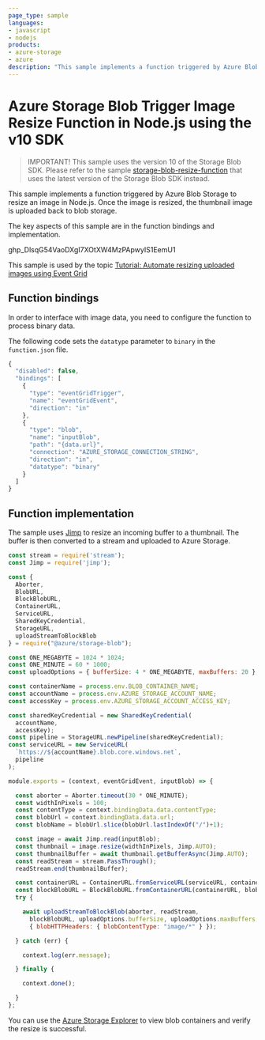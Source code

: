 ```yaml
---
page_type: sample
languages:
- javascript
- nodejs
products:
- azure-storage
- azure
description: "This sample implements a function triggered by Azure Blob Storage to resize an image in Node.js."
---
```


# Azure Storage Blob Trigger Image Resize Function in Node.js using the v10 SDK

> IMPORTANT! This sample uses the version 10 of the Storage Blob SDK. Please refer to the sample [storage-blob-resize-function](https://github.com/Azure-Samples/storage-blob-resize-function-node) that uses the latest version of the Storage Blob SDK instead.

This sample implements a function triggered by Azure Blob Storage to resize an image in Node.js. Once the image is resized, the thumbnail image is uploaded back to blob storage.

The key aspects of this sample are in the function bindings and implementation.

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

This sample is used by the topic [Tutorial: Automate resizing uploaded images using Event Grid](https://docs.microsoft.com/en-us/azure/event-grid/resize-images-on-storage-blob-upload-event?tabs=nodejsv10#deploy-the-function-code/)

## Function bindings

In order to interface with image data, you need to configure the function to process binary data.

The following code sets the `datatype` parameter to `binary` in the `function.json` file.

```javascript
{
  "disabled": false,
  "bindings": [
    {
      "type": "eventGridTrigger",
      "name": "eventGridEvent",
      "direction": "in"
    },
    {
      "type": "blob",
      "name": "inputBlob",
      "path": "{data.url}",
      "connection": "AZURE_STORAGE_CONNECTION_STRING",
      "direction": "in",
      "datatype": "binary"
    }
  ]
}
```

## Function implementation

The sample uses [Jimp](https://github.com/oliver-moran/jimp) to resize an incoming buffer to a thumbnail. The buffer is then converted to a stream and uploaded to Azure Storage.

```javascript
const stream = require('stream');
const Jimp = require('jimp');

const {
  Aborter,
  BlobURL,
  BlockBlobURL,
  ContainerURL,
  ServiceURL,
  SharedKeyCredential,
  StorageURL,
  uploadStreamToBlockBlob
} = require("@azure/storage-blob");

const ONE_MEGABYTE = 1024 * 1024;
const ONE_MINUTE = 60 * 1000;
const uploadOptions = { bufferSize: 4 * ONE_MEGABYTE, maxBuffers: 20 };

const containerName = process.env.BLOB_CONTAINER_NAME;
const accountName = process.env.AZURE_STORAGE_ACCOUNT_NAME;
const accessKey = process.env.AZURE_STORAGE_ACCOUNT_ACCESS_KEY;

const sharedKeyCredential = new SharedKeyCredential(
  accountName,
  accessKey);
const pipeline = StorageURL.newPipeline(sharedKeyCredential);
const serviceURL = new ServiceURL(
  `https://${accountName}.blob.core.windows.net`,
  pipeline
);

module.exports = (context, eventGridEvent, inputBlob) => {  

  const aborter = Aborter.timeout(30 * ONE_MINUTE);
  const widthInPixels = 100;
  const contentType = context.bindingData.data.contentType;
  const blobUrl = context.bindingData.data.url;
  const blobName = blobUrl.slice(blobUrl.lastIndexOf("/")+1);

  const image = await Jimp.read(inputBlob);
  const thumbnail = image.resize(widthInPixels, Jimp.AUTO);
  const thumbnailBuffer = await thumbnail.getBufferAsync(Jimp.AUTO);
  const readStream = stream.PassThrough();
  readStream.end(thumbnailBuffer);

  const containerURL = ContainerURL.fromServiceURL(serviceURL, containerName);
  const blockBlobURL = BlockBlobURL.fromContainerURL(containerURL, blobName);
  try {

    await uploadStreamToBlockBlob(aborter, readStream,
      blockBlobURL, uploadOptions.bufferSize, uploadOptions.maxBuffers,
      { blobHTTPHeaders: { blobContentType: "image/*" } });

  } catch (err) {

    context.log(err.message);

  } finally {

    context.done();

  }
};
```

You can use the [Azure Storage Explorer](https://azure.microsoft.com/features/storage-explorer/) to view blob containers and verify the resize is successful.
